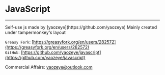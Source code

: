 # JavaScript
<hr>
Self-use js made by [yaozeye](https://github.com/yaozeye)
Mainly created under tampermonkey's layout

`Greasy Fork`: [https://greasyfork.org/en/users/282572](https://greasyfork.org/en/users/282572)
<br>
`GitHub`: [https://github.com/yaozeye/javascript](https://github.com/yaozeye/javascript)

Commercial Affairs: <a href="mailto:yaozeye@outlook.com" target="_blank">yaozeye@outlook.com</a>
